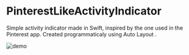 # PinterestLikeActivityIndicator

Simple activity indicator made in Swift, inspired by the one used in the Pinterest app. Created programmaticaly using Auto Layout .

![demo](http://i.giphy.com/9YxIgWZUrZQ4M.gif)

